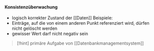 #### Konsistenzüberwachung
- logisch korrekter Zustand der [[Daten]]
Beispiele:
- Einträge, auf die von einem anderen Punkt referenziert wird, dürfen nicht gelöscht werden
- gewisser Wert darf nicht negativ sein

> [!hint] primäre Aufgabe von [[Datenbankmanagementsystem]]
